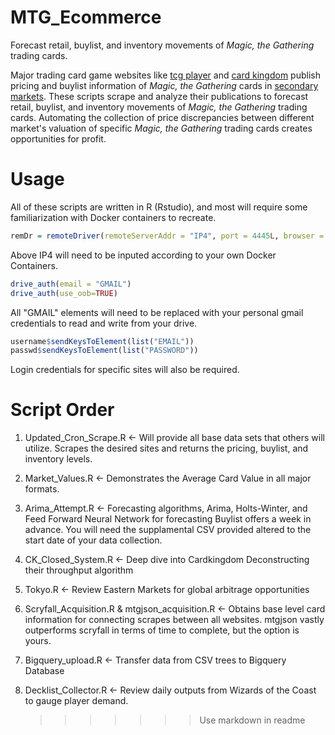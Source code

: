# MTG_Ecommerce

Forecast retail, buylist, and inventory movements of _Magic, the Gathering_ trading cards.

Major trading card game websites like [tcg player](http://tcgplayer.com) and [card kingdom](http://cardkingdom.com) publish pricing and buylist information of _Magic, the Gathering_ cards in [secondary markets](https://en.wikipedia.org/wiki/Secondary_market). These scripts scrape and analyze their publications to forecast retail, buylist, and inventory movements of _Magic, the Gathering_ trading cards. Automating the collection of price discrepancies between different market's valuation of specific _Magic, the Gathering_ trading cards creates opportunities for profit.

# Usage

All of these scripts are written in R (Rstudio), and most will require some familiarization with Docker containers to recreate.

```R
remDr = remoteDriver(remoteServerAddr = "IP4", port = 4445L, browser = "chrome")
```

Above IP4 will need to be inputed according to your own Docker Containers.

```R
drive_auth(email = "GMAIL")
drive_auth(use_oob=TRUE)
```

All "GMAIL" elements will need to be replaced with your personal gmail credentials to read and write from your drive.

```R
username$sendKeysToElement(list("EMAIL"))
passwd$sendKeysToElement(list("PASSWORD"))
```
Login credentials for specific sites will also be required.

# Script Order

1. Updated_Cron_Scrape.R
   <- Will provide all base data sets that others will utilize. Scrapes the desired sites and returns the pricing, buylist, and inventory levels.

2. Market_Values.R
   <- Demonstrates the Average Card Value in all major formats.

3. Arima_Attempt.R
   <- Forecasting algorithms, Arima, Holts-Winter, and Feed Forward Neural Network for forecasting Buylist offers a week in advance. You will need the supplamental CSV provided altered to the start date of your data collection.

4. CK_Closed_System.R
   <- Deep dive into Cardkingdom Deconstructing their throughput algorithm

5. Tokyo.R
   <- Review Eastern Markets for global arbitrage opportunities

6. Scryfall_Acquisition.R & mtgjson_acquisition.R
   <- Obtains base level card information for connecting scrapes between all websites. mtgjson vastly outperforms scryfall in terms of time to complete, but the option is yours.

7. Bigquery_upload.R
   <- Transfer data from CSV trees to Bigquery Database

8. Decklist_Collector.R
   <- Review daily outputs from Wizards of the Coast to gauge player demand.
  
    > > > > > > > Use markdown in readme
